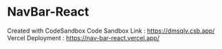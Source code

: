 # NavBar-React
Created with CodeSandbox
Code Sandbox Link : https://dmsqlv.csb.app/ <br>
Vercel Deployment : https://nav-bar-react.vercel.app/
